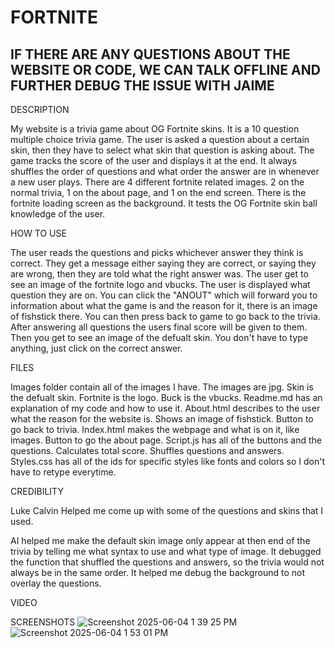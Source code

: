 # FORTNITE
## IF THERE ARE ANY QUESTIONS ABOUT THE WEBSITE OR CODE, WE CAN TALK OFFLINE AND FURTHER DEBUG THE ISSUE WITH JAIME

DESCRIPTION

My website is a trivia game about OG Fortnite skins. It is a 10 question multiple choice trivia game. The user is asked a question about a certain skin, then they have to select what skin that question is asking about. The game tracks the score of the user and displays it at the end. It always shuffles the order of questions and what order the answer are in whenever a new user plays. There are 4 different fortnite related images. 2 on the normal trivia, 1 on the about page, and 1 on the end screen. There is the fortnite loading screen as the background. It tests the OG Fortnite skin ball knowledge of the user.

HOW TO USE

The user reads the questions and picks whichever answer they think is correct. They get a message either saying they are correct, or saying they are wrong, then they are told what the right answer was. The user get to see an image of the fortnite logo and vbucks. The user is displayed what question they are on. You can click the "ANOUT" which will forward you to information about what the game is and the reason for it, there is an image of fishstick there. You can then press back to game to go back to the trivia. After answering all questions the users final score will be given to them. Then you get to see an image of the defualt skin. You don't have to type anything, just click on the correct answer.

FILES

Images folder contain all of the images I have. The images are jpg. Skin is the defualt skin. Fortnite is the logo. Buck is the vbucks.
Readme.md has an explanation of my code and how to use it.
About.html describes to the user what the reason for the website is. Shows an image of fishstick. Button to go back to trivia.
Index.html makes the webpage and what is on it, like images. Button to go the about page.
Script.js has all of the buttons and the questions. Calculates total score. Shuffles questions and answers.
Styles.css has all of the ids for specific styles like fonts and colors so I don't have to retype everytime.

CREDIBILITY

Luke Calvin Helped me come up with some of the questions and skins that I used.

AI helped me make the default skin image only appear at then end of the trivia by telling me what syntax to use and what type of image. It debugged the function that shuffled the questions and answers, so the trivia would not always be in the same order. It helped me debug the background to not overlay the questions.

VIDEO

SCREENSHOTS
![Screenshot 2025-06-04 1 39 25 PM](https://github.com/user-attachments/assets/971e3476-9b45-434d-8952-9f79193f89a4)
![Screenshot 2025-06-04 1 53 01 PM](https://github.com/user-attachments/assets/478ba4ea-c3d7-405b-ae9d-7b90475b41ed)
